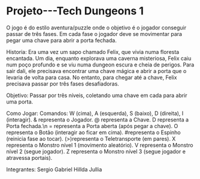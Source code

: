 # Projeto---Tech Dungeons 1
O jogo é do estilo aventura/puzzle onde o objetivo é o jogador conseguir passar de três fases. Em cada fase o jogador deve se movimentar para pegar uma chave para abrir a porta fechada.

Historia:
Era uma vez um sapo chamado Felix, que vivia numa floresta encantada. Um dia, enquanto explorava uma caverna misteriosa, Felix caiu num poço profundo e se viu numa dungeon escura e cheia de perigos. Para sair dali, ele precisava encontrar uma chave mágica e abrir a porta que o levaria de volta para casa. No entanto, para chegar até a chave, Felix precisava passar por três fases desafiadoras.

Objetivo:
Passar por três níveis, coletando uma chave em cada para abrir uma porta.

Como Jogar:
Comandos: W (cima), A (esquerda), S (baixo), D (direita), I (interagir).
 & representa o Jogador.
 @ representa a Chave.
 D representa a Porta fechada.\n
 = representa a  Porta aberta (após pegar a chave).
 O representa o Botão (interagir ao ficar em cima).
 #representa o Espinho (reinicia fase ao tocar).
 (>)representa o Teletransporte (em pares).
 X representa o Monstro nível 1 (movimento aleatório).
 V representa o  Monstro nível 2 (segue jogador).
 Z representa o Monstro nível 3 (segue jogador e atravessa portais).

Integrantes:
Sergio Gabriel
Hillda Jullia

